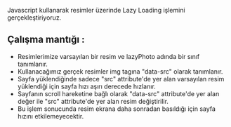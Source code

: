 Javascript kullanarak resimler üzerinde Lazy Loading işlemini gerçekleştiriyoruz. 

Çalışma mantığı :
-
- Resimlerimize varsayılan bir resim ve lazyPhoto adında bir sınıf tanımlanır.
- Kullanacağımız gerçek resimler img tagına "data-src" olarak tanımlanır.
- Sayfa yüklendiğinde sadece "src" attribute'de yer alan varsayılan resim yüklendiği için sayfa hızı aşırı derecede hızlanır.
- Sayfanın scroll hareketine bağlı olarak "data-src" attribute'de yer alan değer ile "src" attribute'de yer alan resim değiştirilir.
- Bu işlem sonucunda resim ekrana daha sonradan basıldığı için sayfa hızını etkilemeyecektir.
